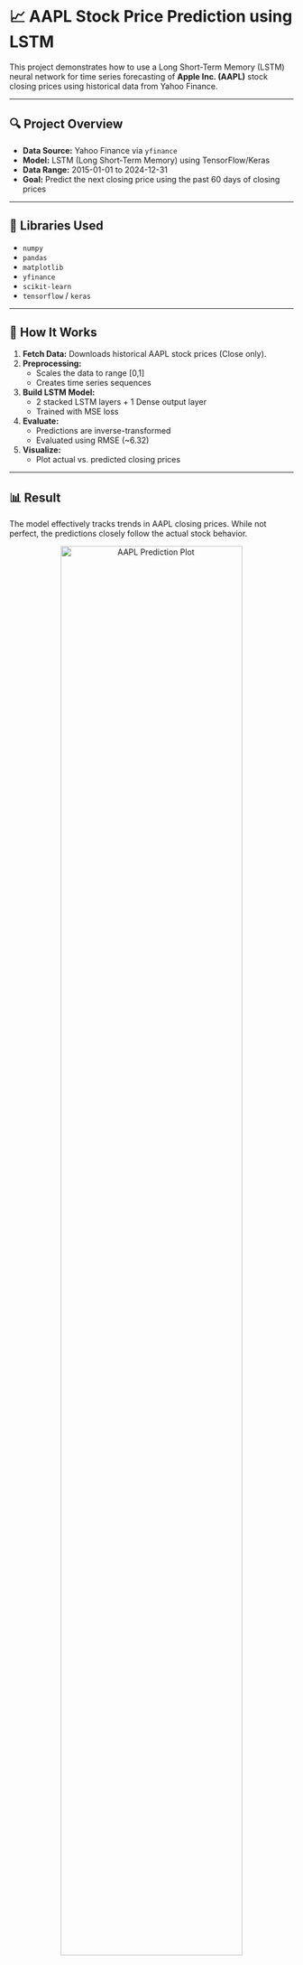 # 📈 AAPL Stock Price Prediction using LSTM

This project demonstrates how to use a Long Short-Term Memory (LSTM) neural network for time series forecasting of **Apple Inc. (AAPL)** stock closing prices using historical data from Yahoo Finance.

---

## 🔍 Project Overview

- **Data Source:** Yahoo Finance via `yfinance`
- **Model:** LSTM (Long Short-Term Memory) using TensorFlow/Keras
- **Data Range:** 2015-01-01 to 2024-12-31
- **Goal:** Predict the next closing price using the past 60 days of closing prices

---

## 🧰 Libraries Used

- `numpy`
- `pandas`
- `matplotlib`
- `yfinance`
- `scikit-learn`
- `tensorflow` / `keras`

---

## 🚀 How It Works

1. **Fetch Data:** Downloads historical AAPL stock prices (Close only).
2. **Preprocessing:**
   - Scales the data to range [0,1]
   - Creates time series sequences
3. **Build LSTM Model:**
   - 2 stacked LSTM layers + 1 Dense output layer
   - Trained with MSE loss
4. **Evaluate:**
   - Predictions are inverse-transformed
   - Evaluated using RMSE (~6.32)
5. **Visualize:**
   - Plot actual vs. predicted closing prices

---

## 📊 Result

The model effectively tracks trends in AAPL closing prices. While not perfect, the predictions closely follow the actual stock behavior.

<p align="center">
  <img src="docs/aapl_prediction_plot.png" alt="AAPL Prediction Plot" width="80%">
</p>

---

## 📁 File Structure

```bash
.
├── aapl_lstm_predictor.py       # Main script
├── README.md                    # Project documentation
└── requirements.txt             # Python dependencies

